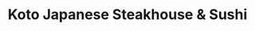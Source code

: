 ---
layout: place
title: Koto Japanese Steakhouse & Sushi
permalink: /new-york/syracuse/koto-japanese-steakhouse-sushi.html
stateAbbr: NY
stateName: New York
cityName: Syracuse
seo:
  type: restaurant
  links: http://kotodestiny.com/
place_id: ChIJ28pIXSny2YkR-V8fMR2tLyk
photos:
  - name: >-
      places/ChIJ28pIXSny2YkR-V8fMR2tLyk/photos/AeeoHcK14zjLSubHE6p6z8OeGppUypRe5DB5U_CAJw-rFCav8fffsvbC2Gt3T7A_xqdfsiGgvQCJ1014vHnTkbmpD1OE5WB0GKuUKAY26Q4XSso9s3Gh5iLzw1S84h_4nZCMxfQrY1is09xwx1tLpRlz4f_Y5fvY4ssyrISJeXXmFwLo-uawL90Ju0enLK1mMx6AKuxz3qd00NxIY3FsgBfKfwgicLwx9h36kNEwcHN1MoZDaHD-3pd93fUOkryggc2AnPb9TTU0C5qDqgEA2NHssBURcoa7YriiKUWzZ3Kv0YVaXg
    widthPx: 3288
    heightPx: 4800
    authorAttributions:
      - displayName: Koto Japanese Steakhouse & Sushi
        uri: https://maps.google.com/maps/contrib/113687540919622721241
        photoUri: >-
          https://lh3.googleusercontent.com/a/ACg8ocLDUb4koBMb_K-5XVPsLYLkXPOtEUNkHl4wca1OaqVWFFGzZw=s100-p-k-no-mo
    flagContentUri: >-
      https://www.google.com/local/imagery/report/?cb_client=maps_api_places.places_api&image_key=!1e10!2sAF1QipPzTfEhpLE2EXCDoZJPZt0Tt-1BV2V4BuLc7X5z&hl=en-US
    googleMapsUri: >-
      https://www.google.com/maps/place//data=!3m4!1e2!3m2!1sAF1QipPzTfEhpLE2EXCDoZJPZt0Tt-1BV2V4BuLc7X5z!2e10!4m2!3m1!1s0x89d9f2295d48cadb:0x292fad1d311f5ff9
  - name: >-
      places/ChIJ28pIXSny2YkR-V8fMR2tLyk/photos/AeeoHcJ0BwqpP1Alugnk_F5YD1dViJc44nOHC0EFLTmAclHF1ifw6FQXWW6-KTcoy1BSG_r6wmxD4i3npvsryd5Nef3lhe8RT8yhJMmCxjRwsxrSK5Y_pNiIDuApTe0Zkkno-sT4-3yYTdouGwMrVP54qVcKSmaP0aXv2ZLLJhxqBr7AJuQ2XUHB192edbQnP4iTcQRIjXTnT1WF_lvjO4NoFrICVIKnQ_-uU6j2TZoshEHBtybmc8RYRV-4TOM8KFUAhD3QtOlUuGkUcHWvAeHhMYH8CCAvOf3MHdKqWwCJPXMecg
    widthPx: 3024
    heightPx: 4032
    authorAttributions:
      - displayName: Koto Japanese Steakhouse & Sushi
        uri: https://maps.google.com/maps/contrib/113687540919622721241
        photoUri: >-
          https://lh3.googleusercontent.com/a/ACg8ocLDUb4koBMb_K-5XVPsLYLkXPOtEUNkHl4wca1OaqVWFFGzZw=s100-p-k-no-mo
    flagContentUri: >-
      https://www.google.com/local/imagery/report/?cb_client=maps_api_places.places_api&image_key=!1e10!2sAF1QipNMIj11dcq6z8zJX1sEi5Qs0M6r0oW4NtOIaE1u&hl=en-US
    googleMapsUri: >-
      https://www.google.com/maps/place//data=!3m4!1e2!3m2!1sAF1QipNMIj11dcq6z8zJX1sEi5Qs0M6r0oW4NtOIaE1u!2e10!4m2!3m1!1s0x89d9f2295d48cadb:0x292fad1d311f5ff9
  - name: >-
      places/ChIJ28pIXSny2YkR-V8fMR2tLyk/photos/AeeoHcK8BcpDWLTeMEgwma5uwyx75-mlSyflQrL-WCrltqXVJNiOwmrSUkV7TM-glf7WOBbUnXx0F_3-jIBTy9m_41gxjO21wsyOLiO_cvwVNr2AIBaa282VjoDuCVFFexCK4hPm9RsLLDNKXshSoc6WTNuisFTkvUWDfY82JKcc4AW-vWBzoo3CB1ItBVdbtSzxKg93OKw4DklA5o12qYITczSKm-4EjGmafExUYagJJJuPOs8U-MAOPl4n31YQvvkhlXbKEu5PaoZloiIjAj_d2ljtGMeMKBmi7DLIS57C-an9feNsRaO3a10U7WYx9o4TSskpJb-kxW-1Xh-b7mORkjfpQzRVseJpceRP0FvC6wHJAPY2mMZLQMZzoMlP1kTFzYwzunGXh_DJGh8pQ8gHjrhQw0tI8zciu-YVWxLYSBLPBQ
    widthPx: 4000
    heightPx: 3000
    authorAttributions:
      - displayName: Rebecca Brown
        uri: https://maps.google.com/maps/contrib/109732020493621311368
        photoUri: >-
          https://lh3.googleusercontent.com/a-/ALV-UjVq4448L3haoCk-JFcvDtaGtynPfQySv20SmmG6FneH04muZ1iClA=s100-p-k-no-mo
    flagContentUri: >-
      https://www.google.com/local/imagery/report/?cb_client=maps_api_places.places_api&image_key=!1e10!2sCIHM0ogKEICAgIDX6P2FZg&hl=en-US
    googleMapsUri: >-
      https://www.google.com/maps/place//data=!3m4!1e2!3m2!1sCIHM0ogKEICAgIDX6P2FZg!2e10!4m2!3m1!1s0x89d9f2295d48cadb:0x292fad1d311f5ff9
  - name: >-
      places/ChIJ28pIXSny2YkR-V8fMR2tLyk/photos/AeeoHcJhC52bIPN2fz9VlakrhqdvLCrBZHU8dU-KMqXHrlgCeMBg5pSPblTkNkRmu7Et0QX2BsQm_1ZLs7QagWL8zRYj9bCSczGw7Dk6OSUZMNxMxsdzrePzIf4khwbzl4xP0XPmBwRgtWVW27K_Njlb1LhfKML5TSQnoQhMJ-9E7FfGdwsuhw4Ef57D80PXNC3C7NUajALCdym1XGqX9WbwAe3SbTnUe3_4axc23cgqJYPjsRPGdCKrDhfALYo_rU8ahl78mTKgmJ0slaF9-ckhDaah3vvIwkrvR0kRNECbfeuCiL0jSC2uWVgpJ88Nlul-lokRpGqOG0oyKBg7lZqh3FqOe5sFvZs86MeStD7gU40iJRO3AvL5GHe_xSX8w19e_oUK4e6pUSa4nw9Wy2lMPDQxP_NCxZOEuyP7WQiYbYg
    widthPx: 4000
    heightPx: 3000
    authorAttributions:
      - displayName: Dnrothx
        uri: https://maps.google.com/maps/contrib/107702561816865780561
        photoUri: >-
          https://lh3.googleusercontent.com/a/ACg8ocJPio24BsCzL9uNCbdsMNSzRruwmZ71QrjoCMc5MXobqtJXgVo=s100-p-k-no-mo
    flagContentUri: >-
      https://www.google.com/local/imagery/report/?cb_client=maps_api_places.places_api&image_key=!1e10!2sCIHM0ogKEICAgICP2aPOVw&hl=en-US
    googleMapsUri: >-
      https://www.google.com/maps/place//data=!3m4!1e2!3m2!1sCIHM0ogKEICAgICP2aPOVw!2e10!4m2!3m1!1s0x89d9f2295d48cadb:0x292fad1d311f5ff9
  - name: >-
      places/ChIJ28pIXSny2YkR-V8fMR2tLyk/photos/AeeoHcJo5nHm4G9mZyZ1mIF66TbJOPXaIo9q3Ix3bIgQoXUoKmUN7wM2xri1dTZb5arL8tBWq1mo3SLSbJJ4US7Pe-AvtbZw6Ewa8FmK9QeVojQs8_NFqSqlP4sW1O5roT8L62vp-I-gx1zRj7sFocS72EsbZ2Hhwy2noua6BqCakx3ESHRVg3t5kcRdhqKMNoMqdLM_-Ltc8qcMJlphRpFtgGDp9ktb1GbxbqkGjVCFcuacHPZX3u633xpp6rBcC9bQxLLBquz3WB1NjsiOIhtCbD61TrpkSynne1JxAI8ZJ-sbLzt8QmsPqCeQ53cEiHaJ5HE1lBCezAmdNTF_D0BMwh-aIsTs4l5xBSYWoFkOwXlWew-Dmp88G0PG1niYBWozBy-t-4WNZcvJjbjbS6PN-RY7hUSOukptjA1OD72GRNWsCegt
    widthPx: 4032
    heightPx: 3024
    authorAttributions:
      - displayName: Tara Brown
        uri: https://maps.google.com/maps/contrib/113599235538522989976
        photoUri: >-
          https://lh3.googleusercontent.com/a-/ALV-UjWrSOr7ad0ZgImVPlXXHOiJUnRhbI1CERO02EsPrP8P6Ua7FGWgpA=s100-p-k-no-mo
    flagContentUri: >-
      https://www.google.com/local/imagery/report/?cb_client=maps_api_places.places_api&image_key=!1e10!2sCIHM0ogKEICAgMCQk7zCxwE&hl=en-US
    googleMapsUri: >-
      https://www.google.com/maps/place//data=!3m4!1e2!3m2!1sCIHM0ogKEICAgMCQk7zCxwE!2e10!4m2!3m1!1s0x89d9f2295d48cadb:0x292fad1d311f5ff9
  - name: >-
      places/ChIJ28pIXSny2YkR-V8fMR2tLyk/photos/AeeoHcLnc4V-a_4VVhu91kYmnsfEZMJYusJHb3cfnX0zIelldb0ntI2PYW_E27jWRMRZYylULS8CWXX7CcuZASfbJsGJprbRlkCjlYOU-H1Ly0XAVrILdDmvSKkZPyN6jRtR69Nk5O8NKncjrPwR7-VnSCoXQTC3DmpRj7DYcgLw3cpy9LTtn6y6qpRYM_Twawaz6UvQC-i7mb3OyUM9WquEb47luE7UFiuGEI0CfKuUQy9SaVyAvl99z7ygQZ48kIQyTZLdjThXRc7W4HZbXMLutA-FTVQNQt-8t_wWT3DGCtTRrQ
    widthPx: 3024
    heightPx: 4032
    authorAttributions:
      - displayName: Koto Japanese Steakhouse & Sushi
        uri: https://maps.google.com/maps/contrib/113687540919622721241
        photoUri: >-
          https://lh3.googleusercontent.com/a/ACg8ocLDUb4koBMb_K-5XVPsLYLkXPOtEUNkHl4wca1OaqVWFFGzZw=s100-p-k-no-mo
    flagContentUri: >-
      https://www.google.com/local/imagery/report/?cb_client=maps_api_places.places_api&image_key=!1e10!2sAF1QipO_N-LEqD_CNxCtUa5qCyXaMgqnkAFAB9lP7Uz0&hl=en-US
    googleMapsUri: >-
      https://www.google.com/maps/place//data=!3m4!1e2!3m2!1sAF1QipO_N-LEqD_CNxCtUa5qCyXaMgqnkAFAB9lP7Uz0!2e10!4m2!3m1!1s0x89d9f2295d48cadb:0x292fad1d311f5ff9
  - name: >-
      places/ChIJ28pIXSny2YkR-V8fMR2tLyk/photos/AeeoHcKDZioULIvp0Li4xAP0v7-Ip_aQQy8sU8E3v3q3t1hYvI036l1LDhNLEnvx3VR9Q2ZFzF8Xp-0Veh8T6xajDVw8o6-ANDRXu9uv6eEFJSkfS0OxeIGHjkGUcpvk4CyreVKqUrBIfhXoGyi3MgAWnjWUCQdxiKh9ZcB2DYqARRWqlz78vZK2QGjtfGZFGhXaHAKTgc52oTYlZl9b2DYiihdsiP6Hcabtl4haRJ1oF-bW1wZO-B5XOPV6wU6BRi8_3DRD-kI3rlyfe6wnd18eKTro9ILEfPFefO81I3MVK4zcvGVnJizA7n5FSqYxl4sqNlCQlDjLCirJlApqwuF7xZKoLVMOJ1RCZap4_zWuYdkiex4vkqKTOhtIhfD584Vuh7t0AugvEqMvdP_VAPFgyssXSazfARh_7A8Snh0Neb4_qw
    widthPx: 4032
    heightPx: 2268
    authorAttributions:
      - displayName: Marshall
        uri: https://maps.google.com/maps/contrib/108308768606328216320
        photoUri: >-
          https://lh3.googleusercontent.com/a-/ALV-UjUhWCM-ns2h6Z54aZ-HtytMDfyqhUAa6cYebzWJ81Cngk5GSxYBig=s100-p-k-no-mo
    flagContentUri: >-
      https://www.google.com/local/imagery/report/?cb_client=maps_api_places.places_api&image_key=!1e10!2sCIHM0ogKEICAgIDJ_7a5Jg&hl=en-US
    googleMapsUri: >-
      https://www.google.com/maps/place//data=!3m4!1e2!3m2!1sCIHM0ogKEICAgIDJ_7a5Jg!2e10!4m2!3m1!1s0x89d9f2295d48cadb:0x292fad1d311f5ff9
  - name: >-
      places/ChIJ28pIXSny2YkR-V8fMR2tLyk/photos/AeeoHcINUyNepuHF77CniDdNU5hqZoaMa39JNm01KPx_uZ-AztUwJ2AHIepEXHyKD5OXUbgDQEU_XCfCfXjUu6tQp7f3mAbAqV2kAxYlXzicI_vqipzkD5m-pA_eKC8jU4WgsrCKNycIQ924pJdTmtRA8FVg9ygaxBqbzSVCnz36x-32wxOAeaFldwQES1U_kMi0lv8obCb3HYWqCTUSpnhcRl1s1PkI9X0BY47zJEi7HhsjnT259QavLo6Jiff_iWcg5l9BIPYVrKbWWsGi2ubTjv9yT2KTFXiA7LQ4BxBjRMbScPwa0Pjk58ytLTcgmqAJTQG2YG8ICuucxpA_C1gvend0tOgvFCty_Hm20PRtXWGtn6ESYmDJDMSdNqcuu5xr9228tF6g8bMgjmknTrQudsgXvzHwH5EHBNA4uDK0_o_x3Q
    widthPx: 3600
    heightPx: 4800
    authorAttributions:
      - displayName: White876 Ja
        uri: https://maps.google.com/maps/contrib/113342318857371560099
        photoUri: >-
          https://lh3.googleusercontent.com/a-/ALV-UjWSLUKSbtdDlCmXR0LtSFFQuNGELTsMn-MXy3u-5oIDCTY6aCEQ6w=s100-p-k-no-mo
    flagContentUri: >-
      https://www.google.com/local/imagery/report/?cb_client=maps_api_places.places_api&image_key=!1e10!2sCIHM0ogKEICAgMDwp5D5SA&hl=en-US
    googleMapsUri: >-
      https://www.google.com/maps/place//data=!3m4!1e2!3m2!1sCIHM0ogKEICAgMDwp5D5SA!2e10!4m2!3m1!1s0x89d9f2295d48cadb:0x292fad1d311f5ff9
  - name: >-
      places/ChIJ28pIXSny2YkR-V8fMR2tLyk/photos/AeeoHcKAtPRvllzKAUWj7U7W3iqcmrHTYGJFE5x4C7_DC1ypnkoCS6HUQ28rmywc6rvJXb_S53Ti0Mnii94qlsmAFEzZh1esx5pm5_bGiLXkI27hOHS9W-Kl8b0P1rrRcF4fU_Irb4zt46YazYrBZdnOkT23uvAYlHtPovv1AFrb0jd9WuoHHZXz8T9khSLawadcUzqjH8awvrJlsc_Qn_wJnRulNEjv5LXRewBOCmF3c8R--S0ndTJyNn_0WKYI-HVm63ZVuQjDeKLrdp7KtxlUJ8VRp3Ij_OLOSDrkiaeG9Tw77dw-B6NZiphQJwWhhhivky3jvDKYc9l5_sH6nLH4qK5upvXOe9Fyk0KpMCLvExPFQ44tGSm38-BlqLXbx8_ONYkHb_WkepFHQmmzDQraJQdIptMeI7fgO43LlUgdwYEz_A
    widthPx: 4000
    heightPx: 3000
    authorAttributions:
      - displayName: Rebecca Brown
        uri: https://maps.google.com/maps/contrib/109732020493621311368
        photoUri: >-
          https://lh3.googleusercontent.com/a-/ALV-UjVq4448L3haoCk-JFcvDtaGtynPfQySv20SmmG6FneH04muZ1iClA=s100-p-k-no-mo
    flagContentUri: >-
      https://www.google.com/local/imagery/report/?cb_client=maps_api_places.places_api&image_key=!1e10!2sCIHM0ogKEICAgIDX6P2dSw&hl=en-US
    googleMapsUri: >-
      https://www.google.com/maps/place//data=!3m4!1e2!3m2!1sCIHM0ogKEICAgIDX6P2dSw!2e10!4m2!3m1!1s0x89d9f2295d48cadb:0x292fad1d311f5ff9
  - name: >-
      places/ChIJ28pIXSny2YkR-V8fMR2tLyk/photos/AeeoHcKThkYa_jYR-dhX4Th6xJzLP8XKAjP6w750bzo7oT1b0eY_V27-rXyWzoSnlrp85x5gwhrgZgNqMvFi4O0RkPeRU7tdsTASC-g8OGkJQPO6ZlbL6N46A4T4cUYBwBSH6o1Sh0FhNkQJtK6fFEFP-K1j50imQFDnlSjv7z5hoRBufcLh9rUXHHOYUAotq6a8zh5V0zsHYZOatjM5YZhD6_qkXPSWWeMS4CFasgjTN-2Cal5ZeNHuK9RdHe73D2DUfBMfJ68xu2krebjCmswOEGo3jIXe73GW8NK15h8S6Vkmr-5Y68Df66Ar75sU_BrNyCttmZCK1B0Kci7AJnMsHnRnRCgjKCBYT7SVix3m8TfcLNVmP_1iR_QghPZ19sw3zUJPlII3ozFS06lEW6KyKLZZ-FXBOVazLfYASlPeo-HTPQ
    widthPx: 3024
    heightPx: 4032
    authorAttributions:
      - displayName: White876 Ja
        uri: https://maps.google.com/maps/contrib/113342318857371560099
        photoUri: >-
          https://lh3.googleusercontent.com/a-/ALV-UjWSLUKSbtdDlCmXR0LtSFFQuNGELTsMn-MXy3u-5oIDCTY6aCEQ6w=s100-p-k-no-mo
    flagContentUri: >-
      https://www.google.com/local/imagery/report/?cb_client=maps_api_places.places_api&image_key=!1e10!2sCIHM0ogKEICAgMDwp5Clfw&hl=en-US
    googleMapsUri: >-
      https://www.google.com/maps/place//data=!3m4!1e2!3m2!1sCIHM0ogKEICAgMDwp5Clfw!2e10!4m2!3m1!1s0x89d9f2295d48cadb:0x292fad1d311f5ff9
address: 9331 Destiny USA Dr, Syracuse, NY 13204, USA
street: 9331 Destiny USA Dr
city: Syracuse
state: NY
zip: '13204'
country: USA
neighborhood: Lakefront
latitude: '43.069736'
longitude: '-76.173981'
accessibility_options:
  wheelchairAccessibleParking: true
  wheelchairAccessibleEntrance: true
  wheelchairAccessibleRestroom: true
  wheelchairAccessibleSeating: true
business_status: OPERATIONAL
name: Koto Japanese Steakhouse & Sushi
google_maps_links:
  directionsUri: >-
    https://www.google.com/maps/dir//''/data=!4m7!4m6!1m1!4e2!1m2!1m1!1s0x89d9f2295d48cadb:0x292fad1d311f5ff9!3e0
  placeUri: https://maps.google.com/?cid=2967781020350242809
  writeAReviewUri: >-
    https://www.google.com/maps/place//data=!4m3!3m2!1s0x89d9f2295d48cadb:0x292fad1d311f5ff9!12e1
  reviewsUri: >-
    https://www.google.com/maps/place//data=!4m4!3m3!1s0x89d9f2295d48cadb:0x292fad1d311f5ff9!9m1!1b1
  photosUri: >-
    https://www.google.com/maps/place//data=!4m3!3m2!1s0x89d9f2295d48cadb:0x292fad1d311f5ff9!10e5
primary_type: Japanese Restaurant
opening_hours:
  regular: null
  current: null
secondary_opening_hours:
  regular:
    weekdayDescriptions: null
    type: null
  current:
    weekdayDescriptions: null
    type: null
phone: (315) 479-5686
price_level: PRICE_LEVEL_MODERATE
price_range: $20 &ndash; $30
rating: '4.0'
rating_count: 0
website: http://kotodestiny.com/
description: >-
  Discover Koto Japanese Steakhouse & Sushi in Syracuse, NY$$$Located in the
  heart of Syracuse, NY, Koto Japanese Steakhouse & Sushi offers a contemporary
  and family-friendly spot for enjoying fresh sushi and hibachi favorites. This
  inviting eatery features a casual atmosphere where diners can savor a variety
  of Japanese dishes, including fusion entrees and expertly prepared rolls, all
  served in a welcoming environment with hibachi grills adding an interactive
  flair. Accessibility is a key highlight, with options like wheelchair-friendly
  parking and seating that make it easy for everyone to enjoy a meal. Whether
  you're seeking top-rated sushi options near you or exploring Japanese places
  that blend tradition with convenience, this spot delivers generous portions at
  moderate prices, making it a go-to choice for casual dining outings.
generative_summary: >-
  Discover Koto Japanese Steakhouse & Sushi in Syracuse, NY$$$Located in the
  heart of Syracuse, NY, Koto Japanese Steakhouse & Sushi offers a contemporary
  and family-friendly spot for enjoying fresh sushi and hibachi favorites. This
  inviting eatery features a casual atmosphere where diners can savor a variety
  of Japanese dishes, including fusion entrees and expertly prepared rolls, all
  served in a welcoming environment with hibachi grills adding an interactive
  flair. Accessibility is a key highlight, with options like wheelchair-friendly
  parking and seating that make it easy for everyone to enjoy a meal. Whether
  you're seeking top-rated sushi options near you or exploring Japanese places
  that blend tradition with convenience, this spot delivers generous portions at
  moderate prices, making it a go-to choice for casual dining outings.
generative_disclosure: Summarized by AI using the Grok-3-Mini model.
reviews:
  - name: >-
      places/ChIJ28pIXSny2YkR-V8fMR2tLyk/reviews/ChZDSUhNMG9nS0VJQ0FnTUNJNzhxTVB3EAE
    relativePublishTimeDescription: a week ago
    rating: 5
    text:
      text: >-
        Me and my friend came here to get food for our school trip, he got the
        sushi with fried rice and I got the chicken with fried rice. It was 21
        for BOTH!! and we ate to the point of being uncomfortably full and
        barely made a dent in our food. Very good, very cheap for what it was!
        Highly recommend
      languageCode: en
    originalText:
      text: >-
        Me and my friend came here to get food for our school trip, he got the
        sushi with fried rice and I got the chicken with fried rice. It was 21
        for BOTH!! and we ate to the point of being uncomfortably full and
        barely made a dent in our food. Very good, very cheap for what it was!
        Highly recommend
      languageCode: en
    authorAttribution:
      displayName: Marz or Noah Langholz
      uri: https://www.google.com/maps/contrib/105183980174803479026/reviews
      photoUri: >-
        https://lh3.googleusercontent.com/a-/ALV-UjUAFGIEax94mBhdDdlpMtjY8sMSjuD1vQVctTXUN9zxSRqfcUc=s128-c0x00000000-cc-rp-mo
    publishTime: '2025-04-05T17:18:04.890157Z'
    flagContentUri: >-
      https://www.google.com/local/review/rap/report?postId=ChZDSUhNMG9nS0VJQ0FnTUNJNzhxTVB3EAE&d=17924085&t=1
    googleMapsUri: >-
      https://www.google.com/maps/reviews/data=!4m6!14m5!1m4!2m3!1sChZDSUhNMG9nS0VJQ0FnTUNJNzhxTVB3EAE!2m1!1s0x89d9f2295d48cadb:0x292fad1d311f5ff9
  - name: >-
      places/ChIJ28pIXSny2YkR-V8fMR2tLyk/reviews/ChdDSUhNMG9nS0VJQ0FnTUNRazd6Qy13RRAB
    relativePublishTimeDescription: a month ago
    rating: 5
    text:
      text: >-
        Went here for lunch. Even though it’s in the mall It’s still large
        portion sizes for a good price.. Best take out I’ve had in a long time.
        Food is made when you order, area is clean, food was made quick, hot,
        fresh, and staff is super friendly. Absolutely worth it.
      languageCode: en
    originalText:
      text: >-
        Went here for lunch. Even though it’s in the mall It’s still large
        portion sizes for a good price.. Best take out I’ve had in a long time.
        Food is made when you order, area is clean, food was made quick, hot,
        fresh, and staff is super friendly. Absolutely worth it.
      languageCode: en
    authorAttribution:
      displayName: Tara Brown
      uri: https://www.google.com/maps/contrib/113599235538522989976/reviews
      photoUri: >-
        https://lh3.googleusercontent.com/a-/ALV-UjWrSOr7ad0ZgImVPlXXHOiJUnRhbI1CERO02EsPrP8P6Ua7FGWgpA=s128-c0x00000000-cc-rp-mo-ba5
    publishTime: '2025-03-06T22:53:34.190294Z'
    flagContentUri: >-
      https://www.google.com/local/review/rap/report?postId=ChdDSUhNMG9nS0VJQ0FnTUNRazd6Qy13RRAB&d=17924085&t=1
    googleMapsUri: >-
      https://www.google.com/maps/reviews/data=!4m6!14m5!1m4!2m3!1sChdDSUhNMG9nS0VJQ0FnTUNRazd6Qy13RRAB!2m1!1s0x89d9f2295d48cadb:0x292fad1d311f5ff9
  - name: >-
      places/ChIJ28pIXSny2YkR-V8fMR2tLyk/reviews/ChZDSUhNMG9nS0VJQ0FnSUNYMkxDYkhREAE
    relativePublishTimeDescription: 6 months ago
    rating: 4
    text:
      text: >-
        I don’t know how much was spent as I didn’t pay. The drinks were really
        good I loved the sweet potato roll as well. The people with me got a
        poke poll, shrimp tempura roll, spicy tuna roll, noodles and beef bowl.
        The food was pretty good overall I did feel like we were rushed out a
        bit but many people weren’t there at the time.
      languageCode: en
    originalText:
      text: >-
        I don’t know how much was spent as I didn’t pay. The drinks were really
        good I loved the sweet potato roll as well. The people with me got a
        poke poll, shrimp tempura roll, spicy tuna roll, noodles and beef bowl.
        The food was pretty good overall I did feel like we were rushed out a
        bit but many people weren’t there at the time.
      languageCode: en
    authorAttribution:
      displayName: Ixora Artis
      uri: https://www.google.com/maps/contrib/117469270485097031400/reviews
      photoUri: >-
        https://lh3.googleusercontent.com/a/ACg8ocJqkPM-lrk2LXobGvghjZV9UAh_5VQ8F4_7hFTo36PQ54I-fg=s128-c0x00000000-cc-rp-mo-ba3
    publishTime: '2024-10-13T00:36:24.212745Z'
    flagContentUri: >-
      https://www.google.com/local/review/rap/report?postId=ChZDSUhNMG9nS0VJQ0FnSUNYMkxDYkhREAE&d=17924085&t=1
    googleMapsUri: >-
      https://www.google.com/maps/reviews/data=!4m6!14m5!1m4!2m3!1sChZDSUhNMG9nS0VJQ0FnSUNYMkxDYkhREAE!2m1!1s0x89d9f2295d48cadb:0x292fad1d311f5ff9
  - name: >-
      places/ChIJ28pIXSny2YkR-V8fMR2tLyk/reviews/ChdDSUhNMG9nS0VJQ0FnSUNQMmFQbWdnRRAB
    relativePublishTimeDescription: 4 months ago
    rating: 4
    text:
      text: >-
        My wife and I went here for hibachi for her birthday.  Sat at a table
        with another couple and a mother and her kids.  Cook was good, checked
        the meat to make sure it met the order and read the table well to see
        that none of us were there to party.


        Menu was simple, but solid.  Got the steak and scallop combo and enjoyed
        them.  Service was top-notch.


        Price was as expected; expect to pay a bit more than just getting served
        at a table.


        Double-edged sword that it's in DestinyUSA.  Convenient for dinner and a
        movie, but malls can be off-putting.
      languageCode: en
    originalText:
      text: >-
        My wife and I went here for hibachi for her birthday.  Sat at a table
        with another couple and a mother and her kids.  Cook was good, checked
        the meat to make sure it met the order and read the table well to see
        that none of us were there to party.


        Menu was simple, but solid.  Got the steak and scallop combo and enjoyed
        them.  Service was top-notch.


        Price was as expected; expect to pay a bit more than just getting served
        at a table.


        Double-edged sword that it's in DestinyUSA.  Convenient for dinner and a
        movie, but malls can be off-putting.
      languageCode: en
    authorAttribution:
      displayName: Dnrothx
      uri: https://www.google.com/maps/contrib/107702561816865780561/reviews
      photoUri: >-
        https://lh3.googleusercontent.com/a/ACg8ocJPio24BsCzL9uNCbdsMNSzRruwmZ71QrjoCMc5MXobqtJXgVo=s128-c0x00000000-cc-rp-mo-ba5
    publishTime: '2024-11-26T02:51:27.159171Z'
    flagContentUri: >-
      https://www.google.com/local/review/rap/report?postId=ChdDSUhNMG9nS0VJQ0FnSUNQMmFQbWdnRRAB&d=17924085&t=1
    googleMapsUri: >-
      https://www.google.com/maps/reviews/data=!4m6!14m5!1m4!2m3!1sChdDSUhNMG9nS0VJQ0FnSUNQMmFQbWdnRRAB!2m1!1s0x89d9f2295d48cadb:0x292fad1d311f5ff9
  - name: >-
      places/ChIJ28pIXSny2YkR-V8fMR2tLyk/reviews/ChdDSUhNMG9nS0VJQ0FnSUNkcHRPbjBRRRAB
    relativePublishTimeDescription: a year ago
    rating: 4
    text:
      text: >-
        It has been 4 years since we dined at this restaurant, located adjacent
        to the carousel at the Destiny Mall. We shouldn't have waited so long
        because we enjoyed good food on our return. I had a taste of my wife's
        dish, Pad Thai with tofu, and it was quite flavorful. Also, my Filet
        Mignon Teriyaki with tender-crisp vegetables included a very generous
        amount of tender steak cooked as ordered. The service was good except
        that our mains were delivered shortly after our appetizers, a California
        Roll, and a Salad. Some spacing would have been appreciated. Also, the
        check was brought to our table without first asking if we would like to
        look at the dessert menu. Overall, it was an enjoyable meal.
      languageCode: en
    originalText:
      text: >-
        It has been 4 years since we dined at this restaurant, located adjacent
        to the carousel at the Destiny Mall. We shouldn't have waited so long
        because we enjoyed good food on our return. I had a taste of my wife's
        dish, Pad Thai with tofu, and it was quite flavorful. Also, my Filet
        Mignon Teriyaki with tender-crisp vegetables included a very generous
        amount of tender steak cooked as ordered. The service was good except
        that our mains were delivered shortly after our appetizers, a California
        Roll, and a Salad. Some spacing would have been appreciated. Also, the
        check was brought to our table without first asking if we would like to
        look at the dessert menu. Overall, it was an enjoyable meal.
      languageCode: en
    authorAttribution:
      displayName: N N
      uri: https://www.google.com/maps/contrib/111535966232369481517/reviews
      photoUri: >-
        https://lh3.googleusercontent.com/a/ACg8ocLbrTHzLnod1MhPxUPhexXMaaZxOrnB7fo4BzNNJQLIgk2_Dw=s128-c0x00000000-cc-rp-mo-ba6
    publishTime: '2024-02-15T05:02:08.773452Z'
    flagContentUri: >-
      https://www.google.com/local/review/rap/report?postId=ChdDSUhNMG9nS0VJQ0FnSUNkcHRPbjBRRRAB&d=17924085&t=1
    googleMapsUri: >-
      https://www.google.com/maps/reviews/data=!4m6!14m5!1m4!2m3!1sChdDSUhNMG9nS0VJQ0FnSUNkcHRPbjBRRRAB!2m1!1s0x89d9f2295d48cadb:0x292fad1d311f5ff9
review_summary: >-
  What Customers Are Saying$$$Visitors to Koto Japanese Steakhouse & Sushi often
  rave about the generous portions and affordable prices that make for a
  satisfying meal without breaking the bank. Many appreciate the quick service
  and friendly staff, noting that the food arrives hot and fresh, perfect for a
  casual lunch or dinner grab. While some mention minor timing issues like
  feeling a bit rushed during busier times, the overall experience is praised
  for its tasty sushi and hibachi dishes that leave folks feeling full and
  happy. It's clear that the value here stands out, with plenty of positive
  feedback on the flavorful options that cater to a range of tastes, from
  vegetarian choices to hearty entrees. If you're hunting for reliable sushi
  restaurants nearby, this place earns solid marks for delivering a consistently
  enjoyable vibe that keeps customers coming back.
review_disclosure: Summarized by AI using the Grok-3-Mini model.
parking_options:
  freeParkingLot: true
  freeStreetParking: true
payment_options:
  acceptsCreditCards: true
  acceptsDebitCards: true
  acceptsCashOnly: false
  acceptsNfc: true
allow_dogs: null
curbside_pickup: null
delivery: true
dine_in: true
good_for_children: true
good_for_groups: true
good_for_sports: false
live_music: false
menu_for_children: null
outdoor_seating: false
reservable: true
restroom: true
serves_beer: true
serves_breakfast: false
serves_brunch: null
serves_cocktails: true
serves_coffee: true
serves_dinner: true
serves_dessert: true
serves_lunch: true
serves_vegetarian_food: true
serves_wine: true
takeout: true
update_category: pro
places_description: >-
  Contemporary, family-friendly Japanese eatery featuring hibachi fare, sushi
  rolls & fusion entrees.

---